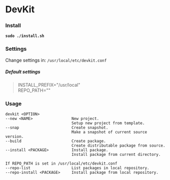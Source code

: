 # DevKit

### Install
**`sudo ./install.sh`**

### Settings
Change settings in: ```/usr/local/etc/devkit.conf```
##### Default settings<br>
> INSTALL_PREFIX="/usr/local"<br>
> REPO_PATH=""

### Usage
```
devkit <OPTION>
--new <NAME>                 New project.
                             Setup new project from template.
--snap                       Create snapshot.
                             Make a snapshot of current source version.
--build                      Create package.
                             Create distributable package from source.
--install <PACKAGE>          Install package.
                             Install package from current directory.

If REPO_PATH is set in /usr/local/etc/devkit.conf
--repo-list                  List packages in local repository.
--repo-install <PACKAGE>     Install package from local repository.
```
